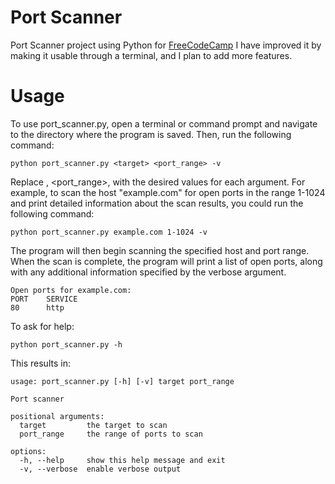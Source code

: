 # Port Scanner

Port Scanner project using Python for [FreeCodeCamp](https://www.freecodecamp.org/learn/information-security/information-security-projects/port-scanner)
I have improved it by making it usable through a terminal, and I plan to add more features.

# Usage

To use port_scanner.py, open a terminal or command prompt and navigate to the directory where the program is saved. Then, run the following command:
```
python port_scanner.py <target> <port_range> -v
```

Replace <target>, <port_range>, with the desired values for each argument. For example, to scan the host "example.com" for open ports in the range 1-1024 and print detailed information about the scan results, you could run the following command:
```
python port_scanner.py example.com 1-1024 -v
```

The program will then begin scanning the specified host and port range. When the scan is complete, the program will print a list of open ports, along with any additional information specified by the verbose argument.
```
Open ports for example.com:
PORT    SERVICE
80      http
```

To ask for help:
```
python port_scanner.py -h
```
This results in:
```
usage: port_scanner.py [-h] [-v] target port_range

Port scanner

positional arguments:
  target         the target to scan
  port_range     the range of ports to scan

options:
  -h, --help     show this help message and exit
  -v, --verbose  enable verbose output
```

